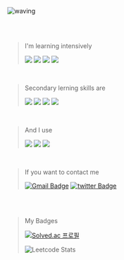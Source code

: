 ![waving](https://capsule-render.vercel.app/api?type=waving&height=300&text=Hello🌟%20%20I'm%20Fola%20Flor&fontAlign=50&fontAlignY=40&color=gradient)
 

</br>
</br>


> I'm learning intensively
> 
> <img src="https://img.shields.io/badge/JAVA-007396?style=for-the-badge&logo=java&logoColor=white"> <img src="https://img.shields.io/badge/Swift-FA7343?style=for-the-badge&logo=Swift&logoColor=white"> <img src="https://img.shields.io/badge/MySQL-4479A1?style=for-the-badge&logo=MySQL&logoColor=white"> <img src="https://img.shields.io/badge/JAVAFX-6ddcba?style=for-the-badge&logo=java&logoColor=black">
</br>

> Secondary lerning skills are 
> 
> <img src="https://img.shields.io/badge/HTML-E34f26?style=for-the-badge&logo=HTML5&logoColor=white"> <img src="https://img.shields.io/badge/css3-1572b6?style=for-the-badge&logo=java&logoColor=white"> <img src="https://img.shields.io/badge/JavaScript-f7df1e?style=for-the-badge&logo=javaScript&logoColor=white">
> <img src="https://img.shields.io/badge/Docker-2496Ed?style=for-the-badge&logo=Docker&logoColor=white">
</br>

> And I use
>
><img src="https://img.shields.io/badge/Monterey-6f1b92?style=for-the-badge&logo=macOS&logoColor=white"> <img src="https://img.shields.io/badge/Ubuntu-E95420?style=for-the-badge&logo=Ubuntu&logoColor=white">  <img src="https://img.shields.io/badge/JetBrains-303943?style=for-the-badge&logo=Ubuntu&logoColor=white">
</br>

> If you want to contact me
> 
> [![Gmail Badge](https://img.shields.io/badge/Gmail-d14836?style=for-the-badge&logo=Gmail&logoColor=white&link=mailto:dpcalfola@gmail.com)](mailto:dpcalfola@gmail.com)
[![twitter Badge](https://img.shields.io/badge/twitter-1DA1F2?style=for-the-badge&logo=twitter&logoColor=white&link=https://twitter.com/dpcalFola)](https://twitter.com/dpcalFola)
 

</br>
</br>

> My Badges
> 
> [![Solved.ac 프로필](http://mazassumnida.wtf/api/v2/generate_badge?boj=dpcalfola)](https://solved.ac/dpcalfola)
> 
> ![Leetcode Stats](https://leetcode.card.workers.dev/?username=dpcalfola&theme=nord&width=400)


<!--
**dpcalfola/dpcalfola** is a ✨ _special_ ✨ repository because its `README.md` (this file) appears on your GitHub profile.

Here are some ideas to get you started:

- 🔭 I’m currently working on ...
- 🌱 I’m currently learning ...
- 👯 I’m looking to collaborate on ...
- 🤔 I’m looking for help with ...
- 💬 Ask me about ...
- 📫 How to reach me: ...
- 😄 Pronouns: ...
- ⚡ Fun fact: ...
-->
